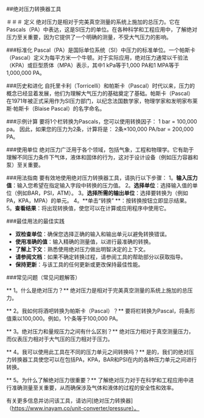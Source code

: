 ##绝对压力转换器工具

＃＃＃ 定义
绝对压力是相对于完美真空测量的系统上施加的总压力。它在Pascals（PA）中表达，这是SI压力的单位。在各种科学和工程应用中，了解绝对压力至关重要，因为它提供了一个明确的测量，不受大气压力的影响。

###标准化
Pascal（PA）是国际单位系统（SI）中压力的标准单位。一个帕斯卡（Pascal）定义为每平方米一个牛顿。对于实际应用，绝对压力通常以千验法（KPA）或巨型质体（MPA）表示，其中1 kPa等于1,000 PA和1 MPA等于1,000,000 PA。

###历史和进化
自托里卡利（Torricelli）和帕斯卡（Pascal）时代以来，压力的概念已经显着发展，他们为理解大气压力的基础奠定了基础。帕斯卡（Pascal）在1971年被正式采用作为SI压力部门，以纪念法国数学家，物理学家和发明家布莱斯·帕斯卡（Blaise Pascal）的名字命名。

###示例计算
要将1个栏转换为Pascals，您可以使用转换因子：
1 bar = 100,000 pa。
因此，如果您的压力为2条，计算将是：
2条×100,000 PA/bar = 200,000 PA。

###使用单位
绝对压力广泛用于各个领域，包括气象，工程和物理学。它有助于理解不同压力条件下气体，液体和固体的行为，这对于设计设备（例如压力容器和泵）至关重要。

###用法指南
要有效地使用绝对压力转换器工具，请执行以下步骤：
1。**输入压力值**：输入您希望在指定输入字段中转换的压力值。
2。**选择单位**：选择输入值的单位（例如BAR，PSI，ATM）。
3。**选择所需的输出单位**：选择要转换为（例如PA，KPA，MPA）的单元。
4。**单击“转换” **：按转换按钮立即显示结果。
5。**查看结果**：将出现转换值，使您可以在计算或应用程序中使用它。

###最佳用法的最佳实践
-  **双检查单位**：确保您选择正确的输入和输出单元以避免转换错误。
-  **使用准确的值**：输入精确的测量值，以进行最准确的转换。
-  **了解上下文**：熟悉使用绝对压力做出明智决定的上下文。
-  **请参阅文档**：如果不确定转换过程，请参阅工具的帮助部分以获取指导。
-  **保持更新**：与该工具的任何更新或更改保持最佳性能。

###常见问题（常见问题解答）

** 1。什么是绝对压力？**
绝对压力是相对于完美真空测量的系统上施加的总压力。

** 2。我如何将酒吧转换为帕斯卡（Pascal）？**
要将栏转换为Pascal，将条形值乘以100,000。例如，1个条等于100,000 PA。

** 3。绝对压力和量规压力之间有什么区别？**
绝对压力相对于真空测量压力，而仪表压力相对于大气压的压力相对于压力。

** 4。我可以使用此工具在不同的压力单元之间转换吗？**
是的，我们的绝对压力转换器工具使您可以在包括PA，KPA，BAR和PSI在内的各种压力单元之间进行转换。

** 5。为什么了解绝对压力很重要？**
了解绝对压力对于在科学和工程应用中进行准确测量至关重要，从而确保涉及气体和液体的过程的安全性和效率。

有关更多信息并访问该工具，请访问[绝对压力转换器]（https://www.inayam.co/unit-converter/pressure）。